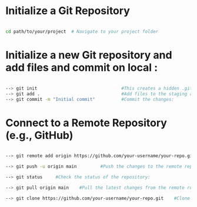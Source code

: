 # Initialize a Git Repository

```bash

cd path/to/your/project  # Navigate to your project folder

```

# Initialize a new Git repository and add files and commit on local :

```bash

--> git init                                #This creates a hidden .git folder in your project directory.
--> git add .                               #Add files to the staging area:
--> git commit -m "Initial commit"          #Commit the changes:

```

# Connect to a Remote Repository (e.g., GitHub)


```bash

--> git remote add origin https://github.com/your-username/your-repo.git        #Add a remote repository URL:

--> git push -u origin main         #Push the changes to the remote repository:

--> git status     #Check the status of the repository:

--> git pull origin main    #Pull the latest changes from the remote repository:

--> git clone https://github.com/your-username/your-repo.git    #Clone an existing repository:

```
